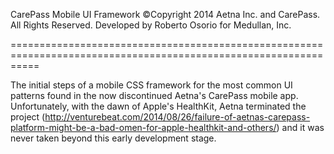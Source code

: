 CarePass Mobile UI Framework 
©Copyright 2014 Aetna Inc. and CarePass. All Rights Reserved. 
Developed by Roberto Osorio for Medullan, Inc.

=================================================================================================================

The initial steps of a mobile CSS framework for the most common UI patterns found in the now discontinued Aetna's 
CarePass mobile app. Unfortunately, with the dawn of Apple's HealthKit, Aetna terminated the project (http://venturebeat.com/2014/08/26/failure-of-aetnas-carepass-platform-might-be-a-bad-omen-for-apple-healthkit-and-others/)
and it was never taken beyond this early development stage.
